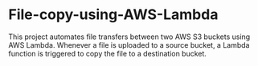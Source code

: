 # File-copy-using-AWS-Lambda
This project automates file transfers between two AWS S3 buckets using AWS Lambda. Whenever a file is uploaded to a source bucket, a Lambda function is triggered to copy the file to a destination bucket.
